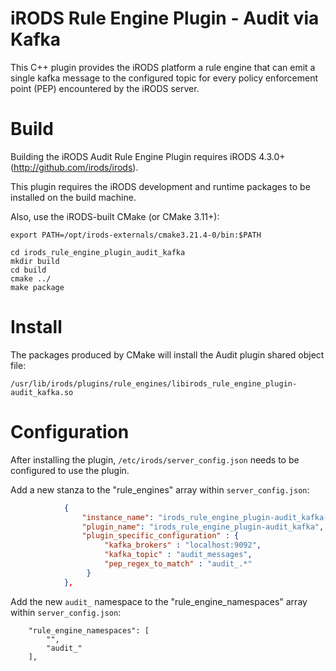 # iRODS Rule Engine Plugin - Audit via Kafka

This C++ plugin provides the iRODS platform a rule engine that can emit a single kafka message to the configured topic for every policy enforcement point (PEP) encountered by the iRODS server.

# Build

Building the iRODS Audit Rule Engine Plugin requires iRODS 4.3.0+ (http://github.com/irods/irods).

This plugin requires the iRODS development and runtime packages to be installed on the build machine.

Also, use the iRODS-built CMake (or CMake 3.11+):

```
export PATH=/opt/irods-externals/cmake3.21.4-0/bin:$PATH
```

```
cd irods_rule_engine_plugin_audit_kafka
mkdir build
cd build
cmake ../
make package
```

# Install

The packages produced by CMake will install the Audit plugin shared object file:

`/usr/lib/irods/plugins/rule_engines/libirods_rule_engine_plugin-audit_kafka.so`

# Configuration

After installing the plugin, `/etc/irods/server_config.json` needs to be configured to use the plugin.

Add a new stanza to the "rule_engines" array within `server_config.json`:

```json
            {
                "instance_name": "irods_rule_engine_plugin-audit_kafka-instance",
                "plugin_name": "irods_rule_engine_plugin-audit_kafka",
                "plugin_specific_configuration" : {
                     "kafka_brokers" : "localhost:9092",
                     "kafka_topic" : "audit_messages",
                     "pep_regex_to_match" : "audit_.*"
                 }
            },
```

Add the new `audit_` namespace to the "rule_engine_namespaces" array within `server_config.json`:

```
    "rule_engine_namespaces": [
        "", 
        "audit_"
    ], 
```
